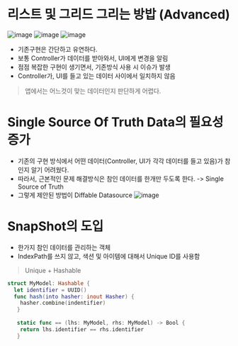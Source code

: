 # 리스트 및 그리드 그리는 방밥 (Advanced)

![image](https://user-images.githubusercontent.com/96224311/172143539-1c0e593a-e7f2-4a0e-985f-b0c9d948a1aa.png)
![image](https://user-images.githubusercontent.com/96224311/172026267-60a1c22d-fda0-4958-b2b9-7b5332475872.png)
![image](https://user-images.githubusercontent.com/96224311/172143883-554aaf33-7c77-40a7-8c55-1941b72c1b3f.png)

- 기존구현은 간단하고 유연하다.
- 보통 Controller가 데이터를 받아와서, UI에게 변경을 알림
- 점점 복잡한 구현이 생기면서, 기존방식 사용 시 이슈가 발생
- Controller가, UI를 들고 있는 데이터 사이에서 일치하지 않음 
> 앱에서는 어느것이 맞는 데이터인지 판단하게 어렵다.


# Single Source Of Truth Data의 필요성 증가 
- 기존의 구현 방식에서 어떤 데이터(Controller, UI가 각각 데이터를 들고 있음)가 참인지 알기 어려웠다.
- 따라서, 근본적인 문제 해결방식은 참인 데이터를 한개만 두도록 한다. -> Single Source of Truth 
- 그렇게 제안된 방법이 Diffable Datasource 
![image](https://user-images.githubusercontent.com/96224311/172144390-0544103f-6cc0-4f72-a12b-4986bfb63786.png)

# SnapShot의 도입 
- 한가지 참인 데이터를 관리하는 객체 
- IndexPath를 쓰지 않고, 색션 및 아이템에 대해서 Unique ID를 사용함 
> Unique + Hashable 
```swift
struct MyModel: Hashable {
  let identifier = UUID()
  func hash(into hasher: inout Hasher) {
    hasher.combine(indentifier)
   }
   
   static func == (lhs: MyModel, rhs: MyModel) -> Bool {
    return lhs.identifier == rhs.identifier 
   }
```
